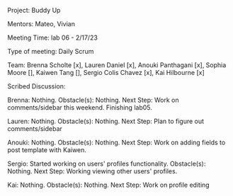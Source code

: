 Project: Buddy Up

Mentors: Mateo, Vivian

Meeting Time: lab 06 - 2/17/23

Type of meeting: Daily Scrum

Team: Brenna Scholte [x], Lauren Daniel [x], Anouki Panthagani [x], Sophia Moore [], Kaiwen Tang [], Sergio Colis Chavez [x], Kai Hilbourne [x]

Scribed Discussion:

Brenna: Nothing. Obstacle(s): Nothing. Next Step: Work on comments/sidebar this weekend. Finishing lab05.

Lauren: Nothing. Obstacle(s): Nothing. Next Step: Plan to figure out comments/sidebar

Anouki: Nothing. Obstacle(s): Nothing. Next Step: Work on adding fields to post template with Kaiwen.

Sergio: Started working on users' profiles functionality. Obstacle(s): Nothing. Next Step: Working viewing other users' profiles.

Kai: Nothing. Obstacle(s): Nothing. Next Step: Work on profile editing 

